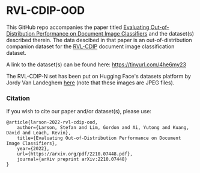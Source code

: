 # RVL-CDIP-OOD

This GitHub repo accompanies the paper titled
 [Evaluating Out-of-Distribution Performance on Document Image Classifiers](https://arxiv.org/pdf/2210.07448.pdf)
and the dataset(s) described therein.
The data descibed in that paper is an out-of-distribution companion dataset for the [RVL-CDIP](https://huggingface.co/datasets/aharley/rvl_cdip) document image classification dataset.

A link to the dataset(s) can be found here: https://tinyurl.com/4he6my23 

The RVL-CDIP-N set has been put on Hugging Face's datasets platform by Jordy Van Landeghem [here](https://huggingface.co/datasets/jordyvl/RVL-CDIP-N) (note that these images are JPEG files).

### Citation

If you wish to cite our paper and/or dataset(s), please use:

```
@article{larson-2022-rvl-cdip-ood,
    author={Larson, Stefan and Lim, Gordon and Ai, Yutong and Kuang, David and Leach, Kevin},
    title={Evaluating Out-of-Distribution Performance on Document Image Classifiers},
    year={2022},
    url={https://arxiv.org/pdf/2210.07448.pdf},
    journal={arXiv preprint arXiv:2210.07448}
}
```
